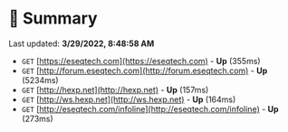 # 📖 Summary
Last updated: **3/29/2022, 8:48:58 AM**

- `GET` [https://eseqtech.com](https://eseqtech.com) - **Up** (355ms)
- `GET` [http://forum.eseqtech.com](http://forum.eseqtech.com) - **Up** (5234ms)
- `GET` [http://hexp.net](http://hexp.net) - **Up** (157ms)
- `GET` [http://ws.hexp.net](http://ws.hexp.net) - **Up** (164ms)
- `GET` [http://eseqtech.com/infoline](http://eseqtech.com/infoline) - **Up** (273ms)
